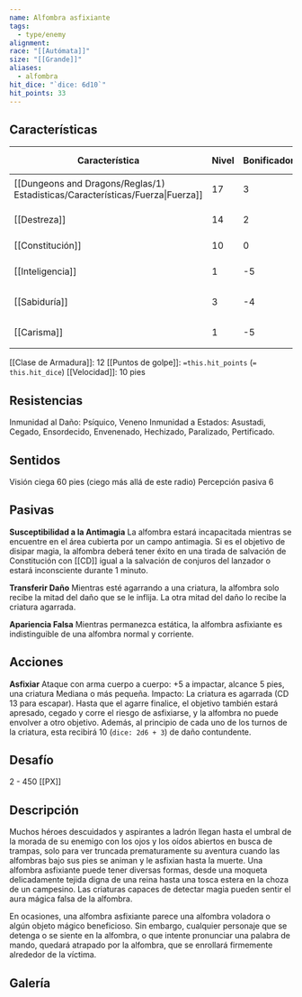 ```yaml
---
name: Alfombra asfixiante
tags:
  - type/enemy
alignment: 
race: "[[Autómata]]"
size: "[[Grande]]"
aliases:
  - alfombra
hit_dice: "`dice: 6d10`"
hit_points: 33
---
```


## Características

| Característica                                                                 | Nivel | Bonificador | Lanzar dado      |
| ------------------------------------------------------------------------------ | ----- | ----------- | ---------------- |
| [[Dungeons and Dragons/Reglas/1) Estadisticas/Características/Fuerza\|Fuerza]] | 17    | 3           | `dice: 1d20 + 3` |
| [[Destreza]]                                                                   | 14    | 2           | `dice: 1d20 + 2` |
| [[Constitución]]                                                               | 10    | 0           | `dice: 1d20`     |
| [[Inteligencia]]                                                               | 1     | -5          | `dice: 1d20 - 5` |
| [[Sabiduría]]                                                                  | 3     | -4          | `dice: 1d20 - 4` |
| [[Carisma]]                                                                    | 1     | -5          | `dice: 1d20 - 5` |

[[Clase de Armadura]]: 12
[[Puntos de golpe]]: `=this.hit_points` (`= this.hit_dice`)
[[Velocidad]]: 10 pies

## Resistencias

Inmunidad al Daño: Psíquico, Veneno
Inmunidad a Estados: Asustadi, Cegado, Ensordecido, Envenenado, Hechizado, Paralizado, Pertificado. 

## Sentidos

Visión ciega 60 pies (ciego más allá de este radio)
Percepción pasiva 6

## Pasivas

**Susceptibilidad a la Antimagia**
La alfombra estará incapacitada mientras se encuentre en el área cubierta por un campo antimagia. Si es el objetivo de disipar magia, la alfombra deberá tener éxito en una tirada de salvación de Constitución con [[CD]] igual a la salvación de conjuros del lanzador o estará inconsciente durante 1 minuto. 

**Transferir Daño**
Mientras esté agarrando a una criatura, la alfombra solo recibe la mitad del daño que se le inflija. La otra mitad del daño lo recibe la criatura agarrada. 

**Apariencia Falsa**
Mientras permanezca estática, la alfombra asfixiante es indistinguible de una alfombra normal y corriente.

## Acciones

**Asfixiar**
Ataque con arma cuerpo a cuerpo: +5 a impactar, alcance 5 pies, una criatura Mediana o más pequeña. 
Impacto: La criatura es agarrada (CD 13 para escapar). Hasta que el agarre finalice, el objetivo también estará apresado, cegado y corre el riesgo de asfixiarse, y la alfombra no puede envolver a otro objetivo. Además, al principio de cada uno de los turnos de la criatura, esta recibirá 10 (`dice: 2d6 + 3`) de daño contundente. 

## Desafío

2 - 450 [[PX]]

## Descripción

Muchos héroes descuidados y aspirantes a ladrón llegan hasta el umbral de la morada de su enemigo con los ojos y los oídos abiertos en busca de trampas, solo para ver truncada prematuramente su aventura cuando las alfombras bajo sus pies se animan y le asfixian hasta la muerte. Una alfombra asfixiante puede tener diversas formas, desde una moqueta  delicadamente tejida digna de una reina hasta una tosca estera en la choza de un campesino. Las criaturas capaces de detectar magia pueden sentir el aura mágica falsa de la alfombra.

En ocasiones, una alfombra asfixiante parece una alfombra voladora o algún objeto mágico beneficioso. Sin embargo, cualquier personaje que se detenga o se siente en la alfombra, o que intente pronunciar una palabra de mando, quedará atrapado por la alfombra, que se enrollará firmemente alrededor de la víctima.

## Galería